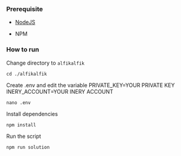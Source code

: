 ### Prerequisite

- [NodeJS](https://nodejs.org/en/)

- NPM



### How to run

Change directory to ```alfikalfik```

```shell
cd ./alfikalfik
```

Create .env and edit the variable
PRIVATE_KEY=YOUR PRIVATE KEY
INERY_ACCOUNT=YOUR INERY ACCOUNT

```shell
nano .env
```

Install dependencies

```shell
npm install
```

Run the script

```
npm run solution
```
